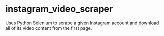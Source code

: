 # instagram_video_scraper
Uses Python Selenium to scrape a given Instagram account and download all of its video content from the first page.
